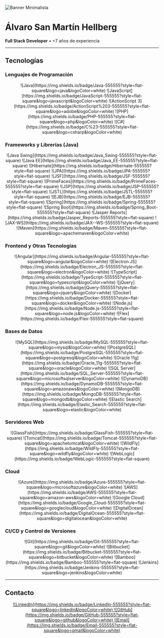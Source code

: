![Banner Minimalista](https://i.imgur.com/9X5j3Qh.png)

# Álvaro San Martín Hellberg

**Full Stack Developer** • +7 años de experiencia

---

## Tecnologías

### Lenguajes de Programación
<div align="center">
  ![Java](https://img.shields.io/badge/Java-555555?style=flat-square&logo=java&logoColor=white)
  ![JavaScript](https://img.shields.io/badge/JavaScript-555555?style=flat-square&logo=javascript&logoColor=white)
  ![ActionScript 3](https://img.shields.io/badge/ActionScript%203-555555?style=flat-square&logo=adobe&logoColor=white)
  ![PHP](https://img.shields.io/badge/PHP-555555?style=flat-square&logo=php&logoColor=white)
  ![C#](https://img.shields.io/badge/C%23-555555?style=flat-square&logo=csharp&logoColor=white)
</div>

### Frameworks y Librerías (Java)
<div align="center">
  ![Java Swing](https://img.shields.io/badge/Java_Swing-555555?style=flat-square)
  ![Java EE](https://img.shields.io/badge/Java_EE-555555?style=flat-square)
  ![Hibernate](https://img.shields.io/badge/Hibernate-555555?style=flat-square)
  ![JPA](https://img.shields.io/badge/JPA-555555?style=flat-square)
  ![JSF](https://img.shields.io/badge/JSF-555555?style=flat-square)
  ![PrimeFaces](https://img.shields.io/badge/PrimeFaces-555555?style=flat-square)
  ![JSP](https://img.shields.io/badge/JSP-555555?style=flat-square)
  ![JSTL](https://img.shields.io/badge/JSTL-555555?style=flat-square)
  ![EJB](https://img.shields.io/badge/EJB-555555?style=flat-square)
  ![Spring](https://img.shields.io/badge/Spring-555555?style=flat-square)
  ![Spring Boot](https://img.shields.io/badge/Spring_Boot-555555?style=flat-square)
  ![Jasper Reports](https://img.shields.io/badge/Jasper_Reports-555555?style=flat-square)
  ![JAX-WS](https://img.shields.io/badge/JAX--WS-555555?style=flat-square)
  ![Maven](https://img.shields.io/badge/Maven-555555?style=flat-square&logo=apachemaven&logoColor=white)
</div>

### Frontend y Otras Tecnologías
<div align="center">
  ![Angular](https://img.shields.io/badge/Angular-555555?style=flat-square&logo=angular&logoColor=white)
  ![Electron JS](https://img.shields.io/badge/Electron_JS-555555?style=flat-square&logo=electron&logoColor=white)
  ![TypeScript](https://img.shields.io/badge/TypeScript-555555?style=flat-square&logo=typescript&logoColor=white)
  ![jQuery](https://img.shields.io/badge/jQuery-555555?style=flat-square&logo=jquery&logoColor=white)
  ![Docker](https://img.shields.io/badge/Docker-555555?style=flat-square&logo=docker&logoColor=white)
  ![Node.js](https://img.shields.io/badge/Node.js-555555?style=flat-square&logo=node.js&logoColor=white)
  ![Flex](https://img.shields.io/badge/Flex-555555?style=flat-square)
</div>

### Bases de Datos
<div align="center">
  ![MySQL](https://img.shields.io/badge/MySQL-555555?style=flat-square&logo=mysql&logoColor=white)
  ![PostgreSQL](https://img.shields.io/badge/PostgreSQL-555555?style=flat-square&logo=postgresql&logoColor=white)
  ![Oracle 11g](https://img.shields.io/badge/Oracle_11g-555555?style=flat-square&logo=oracle&logoColor=white)
  ![SQL Server](https://img.shields.io/badge/SQL_Server-555555?style=flat-square&logo=microsoftsqlserver&logoColor=white)
  ![DynamoDB](https://img.shields.io/badge/DynamoDB-555555?style=flat-square&logo=amazonaws&logoColor=white)
  ![MongoDB](https://img.shields.io/badge/MongoDB-555555?style=flat-square&logo=mongodb&logoColor=white)
  ![Elastic Search](https://img.shields.io/badge/Elastic_Search-555555?style=flat-square&logo=elastic&logoColor=white)
</div>

### Servidores Web
<div align="center">
  ![GlassFish](https://img.shields.io/badge/GlassFish-555555?style=flat-square)
  ![Tomcat](https://img.shields.io/badge/Tomcat-555555?style=flat-square&logo=apachetomcat&logoColor=white)
  ![WildFly](https://img.shields.io/badge/WildFly-555555?style=flat-square&logo=wildfly&logoColor=white)
  ![WebLogic](https://img.shields.io/badge/WebLogic-555555?style=flat-square)
</div>

### Cloud
<div align="center">
  ![Azure](https://img.shields.io/badge/Azure-555555?style=flat-square&logo=microsoftazure&logoColor=white)
  ![AWS](https://img.shields.io/badge/AWS-555555?style=flat-square&logo=amazon-aws&logoColor=white)
  ![Google Cloud](https://img.shields.io/badge/Google_Cloud-555555?style=flat-square&logo=googlecloud&logoColor=white)
  ![DigitalOcean](https://img.shields.io/badge/DigitalOcean-555555?style=flat-square&logo=digitalocean&logoColor=white)
</div>

### CI/CD y Control de Versiones
<div align="center">
  ![Git](https://img.shields.io/badge/Git-555555?style=flat-square&logo=git&logoColor=white)
  ![Bitbucket](https://img.shields.io/badge/Bitbucket-555555?style=flat-square&logo=bitbucket&logoColor=white)
  ![Bamboo](https://img.shields.io/badge/Bamboo-555555?style=flat-square)
  ![Jenkins](https://img.shields.io/badge/Jenkins-555555?style=flat-square&logo=jenkins&logoColor=white)
</div>

---

## Contacto

<div align="center">
  <a href="https://linkedin.com/in/sanmartinalvaro">
    ![LinkedIn](https://img.shields.io/badge/LinkedIn-555555?style=flat-square&logo=linkedin&logoColor=white)
  </a>
  <a href="https://github.com/alvarosanmartinh">
    ![GitHub](https://img.shields.io/badge/GitHub-555555?style=flat-square&logo=github&logoColor=white)
  </a>
  <a href="mailto:alvaro.sanmartinh@gmail.com">
    ![Email](https://img.shields.io/badge/Email-555555?style=flat-square&logo=gmail&logoColor=white)
  </a>
</div>
